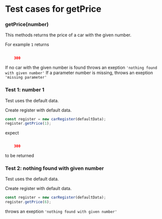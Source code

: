 # Test cases for getPrice

### **getPrice(number)**
This methods returns the price of a car with the given number.

For example `1` returns
```json
 
    300

```
If no car with the given number is found throws an exeption `'nothing found with given number'`
If a parameter number is missing, throws an exeption `'missing parameter'`

### Test 1: number 1
Test uses the default data.

Create register with default data.
```js
const register = new carRegister(defaultData);
register.getPrice(1);
```
expect
```json

    300

```
to be returned

### Test 2: nothing found with given number
Test uses the default data.

Create register with default data.
```js
const register = new carRegister(defaultData);
register.getPrice(6);
```
throws an exeption `'nothing found with given number'`
